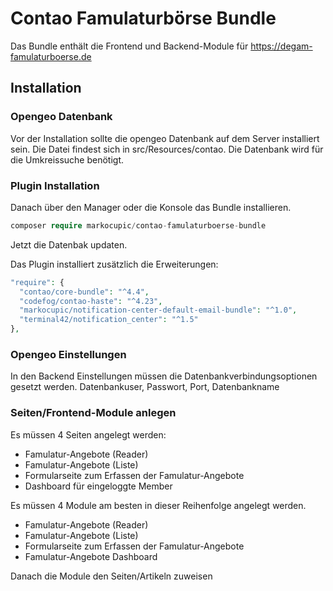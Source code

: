 # Contao Famulaturbörse Bundle
Das Bundle enthält die Frontend und Backend-Module für https://degam-famulaturboerse.de

## Installation

### Opengeo Datenbank
Vor der Installation sollte die opengeo Datenbank auf dem Server installiert sein. Die Datei findest sich in src/Resources/contao. Die Datenbank wird für die Umkreissuche benötigt.

### Plugin Installation
Danach über den Manager oder die Konsole das Bundle installieren.
```php
composer require markocupic/contao-famulaturboerse-bundle
```
Jetzt die Datenbak updaten.

Das Plugin installiert zusätzlich die Erweiterungen:

```php
"require": {
  "contao/core-bundle": "^4.4",
  "codefog/contao-haste": "^4.23",
  "markocupic/notification-center-default-email-bundle": "^1.0",
  "terminal42/notification_center": "^1.5"
},
```

### Opengeo Einstellungen
In den Backend Einstellungen müssen die Datenbankverbindungsoptionen gesetzt werden.
Datenbankuser, Passwort, Port, Datenbankname

### Seiten/Frontend-Module anlegen
Es müssen 4 Seiten angelegt werden:
- Famulatur-Angebote (Reader)
- Famulatur-Angebote (Liste)
- Formularseite zum Erfassen der Famulatur-Angebote
- Dashboard für eingeloggte Member


Es müssen 4 Module am besten in dieser Reihenfolge angelegt werden.
- Famulatur-Angebote (Reader)
- Famulatur-Angebote (Liste)
- Formularseite zum Erfassen der Famulatur-Angebote
- Famulatur-Angebote Dashboard

Danach die Module den Seiten/Artikeln zuweisen

